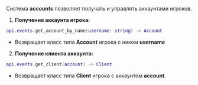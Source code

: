 Система **accounts** позволяет получать и управлять аккаунтами игроков.

1. **Получение аккаунта игрока:**
```lua
api.events.get_account_by_name(username: string) -> Account
```
   - Возвращает класс типа **Account** игрока с ником **username**

2. **Получение клиента аккаунта:**
```lua
api.events.get_client(account) -> Client
```
   - Возвращает класс типа **Client** игрока с аккаунтом **account**.